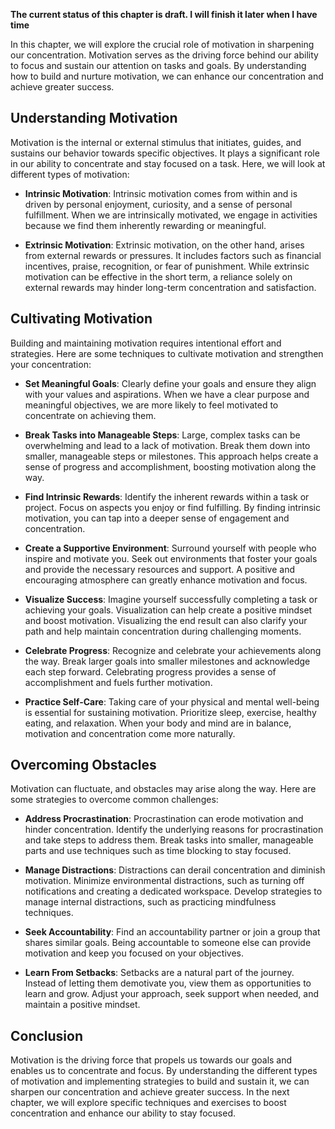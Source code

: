 **The current status of this chapter is draft. I will finish it later when I have time**

In this chapter, we will explore the crucial role of motivation in sharpening our concentration. Motivation serves as the driving force behind our ability to focus and sustain our attention on tasks and goals. By understanding how to build and nurture motivation, we can enhance our concentration and achieve greater success.

Understanding Motivation
------------------------

Motivation is the internal or external stimulus that initiates, guides, and sustains our behavior towards specific objectives. It plays a significant role in our ability to concentrate and stay focused on a task. Here, we will look at different types of motivation:

* **Intrinsic Motivation**: Intrinsic motivation comes from within and is driven by personal enjoyment, curiosity, and a sense of personal fulfillment. When we are intrinsically motivated, we engage in activities because we find them inherently rewarding or meaningful.

* **Extrinsic Motivation**: Extrinsic motivation, on the other hand, arises from external rewards or pressures. It includes factors such as financial incentives, praise, recognition, or fear of punishment. While extrinsic motivation can be effective in the short term, a reliance solely on external rewards may hinder long-term concentration and satisfaction.

Cultivating Motivation
----------------------

Building and maintaining motivation requires intentional effort and strategies. Here are some techniques to cultivate motivation and strengthen your concentration:

* **Set Meaningful Goals**: Clearly define your goals and ensure they align with your values and aspirations. When we have a clear purpose and meaningful objectives, we are more likely to feel motivated to concentrate on achieving them.

* **Break Tasks into Manageable Steps**: Large, complex tasks can be overwhelming and lead to a lack of motivation. Break them down into smaller, manageable steps or milestones. This approach helps create a sense of progress and accomplishment, boosting motivation along the way.

* **Find Intrinsic Rewards**: Identify the inherent rewards within a task or project. Focus on aspects you enjoy or find fulfilling. By finding intrinsic motivation, you can tap into a deeper sense of engagement and concentration.

* **Create a Supportive Environment**: Surround yourself with people who inspire and motivate you. Seek out environments that foster your goals and provide the necessary resources and support. A positive and encouraging atmosphere can greatly enhance motivation and focus.

* **Visualize Success**: Imagine yourself successfully completing a task or achieving your goals. Visualization can help create a positive mindset and boost motivation. Visualizing the end result can also clarify your path and help maintain concentration during challenging moments.

* **Celebrate Progress**: Recognize and celebrate your achievements along the way. Break larger goals into smaller milestones and acknowledge each step forward. Celebrating progress provides a sense of accomplishment and fuels further motivation.

* **Practice Self-Care**: Taking care of your physical and mental well-being is essential for sustaining motivation. Prioritize sleep, exercise, healthy eating, and relaxation. When your body and mind are in balance, motivation and concentration come more naturally.

Overcoming Obstacles
--------------------

Motivation can fluctuate, and obstacles may arise along the way. Here are some strategies to overcome common challenges:

* **Address Procrastination**: Procrastination can erode motivation and hinder concentration. Identify the underlying reasons for procrastination and take steps to address them. Break tasks into smaller, manageable parts and use techniques such as time blocking to stay focused.

* **Manage Distractions**: Distractions can derail concentration and diminish motivation. Minimize environmental distractions, such as turning off notifications and creating a dedicated workspace. Develop strategies to manage internal distractions, such as practicing mindfulness techniques.

* **Seek Accountability**: Find an accountability partner or join a group that shares similar goals. Being accountable to someone else can provide motivation and keep you focused on your objectives.

* **Learn From Setbacks**: Setbacks are a natural part of the journey. Instead of letting them demotivate you, view them as opportunities to learn and grow. Adjust your approach, seek support when needed, and maintain a positive mindset.

Conclusion
----------

Motivation is the driving force that propels us towards our goals and enables us to concentrate and focus. By understanding the different types of motivation and implementing strategies to build and sustain it, we can sharpen our concentration and achieve greater success. In the next chapter, we will explore specific techniques and exercises to boost concentration and enhance our ability to stay focused.
